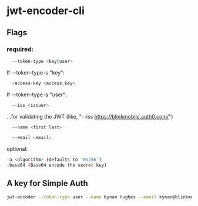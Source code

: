 # jwt-encoder-cli

## Flags

### required:

```sh
  --token-type <key|user>
```

If --token-type is "key":

```sh
  -access-key <access_key>
```

If --token-type is "user":

```sh
  --iss <issuer>
  ```
...for validating the JWT (like, "--iss https://blinkmobile.auth0.com/")

```sh
  --name <first last>
```

```sh
  --email <email>
```

optional:

```sh
-a <algorithm> (defaults to 'HS256')
-base64 (Base64 encode the secret key)
```

## A key for Simple Auth

```sh
jwt-encoder --token-type user --name Kynan Hughes --email kynan@blinkmobile.com.au --secret-key FRnyvFWszFFyb2CzFHwTJLhE592Mxc5rHVTbbSYQ6gQzHaT28r33b2mId8QP53Gl --iss https://blinkmobile.auth0.com/ -base64
```
